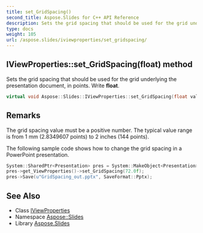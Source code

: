 ```yaml
---
title: set_GridSpacing()
second_title: Aspose.Slides for C++ API Reference
description: Sets the grid spacing that should be used for the grid underlying the presentation document, in points. Write float.
type: docs
weight: 105
url: /aspose.slides/iviewproperties/set_gridspacing/
---
```

## IViewProperties::set_GridSpacing(float) method


Sets the grid spacing that should be used for the grid underlying the presentation document, in points. Write **float**.

```cpp
virtual void Aspose::Slides::IViewProperties::set_GridSpacing(float value)=0
```

## Remarks


The grid spacing value must be a positive number. The typical value range is from 1 mm (2.8349607 points) to 2 inches (144 points). 

The following sample code shows how to change the grid spacing in a PowerPoint presentation. 
```cpp
System::SharedPtr<Presentation> pres = System::MakeObject<Presentation>();
pres->get_ViewProperties()->set_GridSpacing(72.0f);
pres->Save(u"GridSpacing_out.pptx", SaveFormat::Pptx);
```

## See Also

* Class [IViewProperties](../)
* Namespace [Aspose::Slides](../../)
* Library [Aspose.Slides](../../../)
